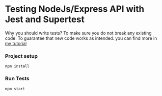 # Testing NodeJs/Express API with Jest and Supertest

Why you should write tests?
To make sure you do not break any existing code.
To guarantee that new code works as intended.
you  can find more in [my tutorial](https://dev.to/mhmdlotfy96/testing-a-rest-api-in-node-js-with-express-using-mocha-and-chai-1258)

### Project setup
```
npm install
```

### Run Tests
```
npm start
```

